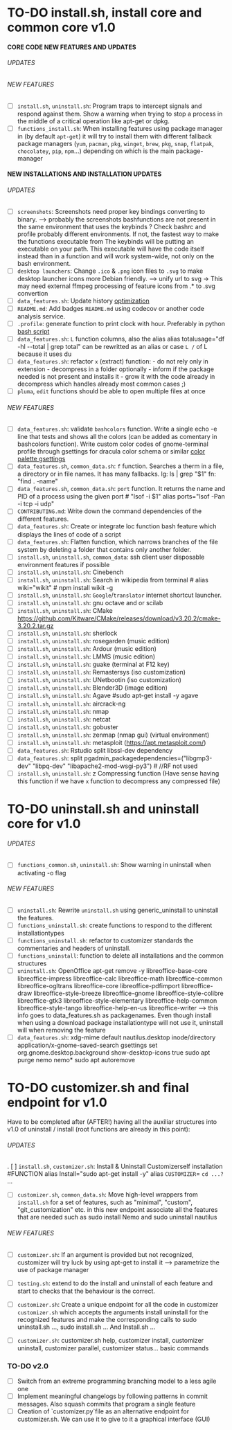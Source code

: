 # TO-DO install.sh, install core and common core v1.0

#### CORE CODE NEW FEATURES AND UPDATES

###### UPDATES

###### NEW FEATURES
- [ ] `install.sh`, `uninstall.sh`: Program traps to intercept signals and respond against them. Show a warning when trying to stop a process in the middle of a critical operation like apt-get or dpkg.
- [ ] `functions_install.sh`: When installing features using package manager in  (by default `apt-get`) it will try to install them with different fallback package managers (`yum`, `pacman`, `pkg`, `winget`, `brew`, `pkg`, `snap`, `flatpak`, `chocolatey`, `pip`, `npm`...) depending on which is the main package-manager

#### NEW INSTALLATIONS AND INSTALLATION UPDATES

###### UPDATES

- [ ] `screenshots`: Screenshots need proper key bindings converting to binary. --> probably the screenshots bashfunctions are not present in the same environment that 
       uses the keybinds ? Check bashrc and profile probably different environments. If not, the fastest way to make the functions executable from 
       The keybinds will be putting an executable on your path. This executable will have the code itself instead than in a function and will work 
       system-wide, not only on the bash environment.
- [ ] `desktop launchers`: Change `.ico` & `.png` icon files to `.svg` to make desktop launcher icons more Debian friendly. --> unify url to svg -> This may need external ffmpeg processing of feature icons from .* to .svg convertion
- [ ] `data_features.sh`: Update history [optimization](https://unix.stackexchange.com/questions/6628/what-customizations-have-you-done-on-your-shell-profile-to-increase-productivity)
- [ ] `README.md`: Add badges `README.md` using codecov or another code analysis service.  
- [ ] `.profile`: generate function to print clock with hour. Preferably in python [bash script](https://gitlab.com/Axlfc/clockmoji)
- [ ] `data_features.sh`: `L` function columns, also the alias alias totalusage="df -hl --total | grep total" can be rewritted as an alias or case `L /` of L because it uses du
- [ ] `data_features.sh`: refactor `x` (extract) function: 
                            - do not rely only in extension
                            - decompress in a folder optionally
                            - inform if the package needed is not present and installs it
                            - grow it with the code already in decompress which handles already most common cases ;)
- [ ] `pluma`, `edit` functions should be able to open multiple files at once

###### NEW FEATURES
- [ ] `data_features.sh`: validate `bashcolors` function. Write a single echo -e line that tests and shows all the colors (can be added as comentary in bashcolors function).  Write custom color codes of gnome-terminal profile through gsettings  for dracula color schema or similar [color palette gsettings](https://askubuntu.com/questions/803230/how-to-set-built-in-color-scheme-for-gnome-terminal-via-cli-in-ubuntu-16)
- [ ] `data_features.sh`, `common_data.sh`: `f` function. Searches a therm in a file, a directory or in file names. It has many fallbacks. lg: ls | grep "$1"  fn: "find . -name"
- [ ] `data_features.sh`, `common_data.sh`: `port` function. It returns the name and PID of a process using the given port #  "lsof -i $1"  alias ports="lsof -Pan -i tcp -i udp"
- [ ] `CONTRIBUTING.md`: Write down the command dependencies of the different features. 
- [ ] `data_features.sh`: Create or integrate loc function bash feature which displays the lines of code of a script
- [ ] `data_features.sh`: Flatten function, which narrows branches of the file system by deleting a folder that contains only another folder.
- [ ] `install.sh`, `uninstall.sh`, `common_data`: ssh client user disposable environment features if possible
- [ ] `install.sh`, `uninstall.sh`: Cinebench
- [ ] `install.sh`, `uninstall.sh`: Search in wikipedia from terminal # alias wiki="wikit" # npm install wikit -g
- [ ] `install.sh`, `uninstall.sh`: `Google`/`translator` internet shortcut launcher.
- [ ] `install.sh`, `uninstall.sh`: gnu octave and or scilab
- [ ] `install.sh`, `uninstall.sh`: CMake https://github.com/Kitware/CMake/releases/download/v3.20.2/cmake-3.20.2.tar.gz
- [ ] `install.sh`, `uninstall.sh`: sherlock
- [ ] `install.sh`, `uninstall.sh`: rosegarden (music edition)
- [ ] `install.sh`, `uninstall.sh`: Ardour (music edition)
- [ ] `install.sh`, `uninstall.sh`: LMMS (music edition)
- [ ] `install.sh`, `uninstall.sh`: guake (terminal at F12 key)
- [ ] `install.sh`, `uninstall.sh`: Remastersys (iso customization)
- [ ] `install.sh`, `uninstall.sh`: UNetbootin (iso customization)
- [ ] `install.sh`, `uninstall.sh`: Blender3D (image edition)
- [ ] `install.sh`, `uninstall.sh`: Agave #sudo apt-get install -y agave 
- [ ] `install.sh`, `uninstall.sh`: aircrack-ng
- [ ] `install.sh`, `uninstall.sh`: nmap
- [ ] `install.sh`, `uninstall.sh`: netcat
- [ ] `install.sh`, `uninstall.sh`: gobuster
- [ ] `install.sh`, `uninstall.sh`: zenmap (nmap gui) (virtual environment)
- [ ] `install.sh`, `uninstall.sh`: metasploit (https://apt.metasploit.com/)
- [ ] `data_features.sh`: Rstudio split libssl-dev dependency 
- [ ] `data_features.sh`: split pgadmin_packagedependencies=("libgmp3-dev" "libpq-dev" "libapache2-mod-wsgi-py3")  # //RF not used
- [ ] `install.sh`, `uninstall.sh`: z Compressing function (Have sense having this function if we have `x` function to decompress any compressed file)
# TO-DO uninstall.sh and uninstall core for v1.0

###### UPDATES
- [ ] `functions_common.sh`, `uninstall.sh`: Show warning in uninstall when activating -o flag

###### NEW FEATURES
- [ ] `uninstall.sh`: Rewrite `uninstall.sh` using generic_uninstall to uninstall the features.
- [ ] `functions_uninstall.sh`: create functions to respond to the different installationtypes
- [ ] `functions_uninstall.sh`: refactor to customizer standards the commentaries and headers of uninstall.
- [ ] `functions_uninstall`: function to delete all installations and the common structures
- [ ] `uninstall.sh`: OpenOffice apt-get remove -y libreoffice-base-core libreoffice-impress libreoffice-calc
      libreoffice-math libreoffice-common libreoffice-ogltrans libreoffice-core libreoffice-pdfimport
      libreoffice-draw libreoffice-style-breeze libreoffice-gnome libreoffice-style-colibre libreoffice-gtk3 
      libreoffice-style-elementary libreoffice-help-common libreoffice-style-tango libreoffice-help-en-us 
      libreoffice-writer --> this info goes to data_features.sh as packagenames. Even though install when using 
      a download package installationtype will not use it, uninstall will when removing the feature
- [ ] `data_features.sh`: xdg-mime default nautilus.desktop inode/directory application/x-gnome-saved-search
gsettings set org.gnome.desktop.background show-desktop-icons true
sudo apt purge nemo nemo*
sudo apt autoremove  

# TO-DO customizer.sh and final endpoint for v1.0
Have to be completed after (AFTER!) having all the auxiliar structures into v1.0 of uninstall / install (root functions are already in this point):

###### UPDATES
. [ ] `install.sh`, `customizer.sh`: Install & Uninstall Customizerself installation #FUNCTION alias Install="sudo apt-get install -y" alias `CUSTOMIZER`= `cd ...?` ...
- [ ] `customizer.sh`, `common_data.sh`: Move high-level wrappers from `install.sh` for a set of features, such as "minimal", "custom", "git_customization" etc. in this new endpoint associate all the features that are needed such as sudo install Nemo and sudo uninstall nautilus

###### NEW FEATURES
- [ ] `customizer.sh`: If an argument is provided but not recognized, customizer will try luck by using apt-get to install it --> parametrize the use of package manager
- [ ] `testing.sh`: extend to do the install and uninstall of each feature and start to checks that the behaviour is the correct.
- [ ] `customizer.sh`: Create a unique endpoint for all the code in customizer `customizer.sh` which accepts the arguments install uninstall for the recognized features and make the corresponding calls to sudo uninstall.sh ..., sudo install.sh ... And Install.sh ...
- [ ] `customizer.sh`: customizer.sh help, customizer install, customizer uninstall, customizer parallel, customizer status... basic commands


### TO-DO v2.0
- [ ] Switch from an extreme programming branching model to a less agile one
- [ ] Implement meaningful changelogs by following patterns in commit messages. Also squash commits that program a single feature
- [ ] Creation of \`customizer.py\`file as an alternative endpoint for customizer.sh. We can use it to give to it a graphical interface (GUI)